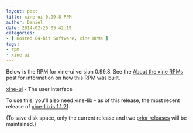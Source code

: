 ```yaml
---
layout: post
title: xine-ui 0.99.8 RPM
author: Daniel
date: 2014-02-26 05:42:19
categories:
- [ Hosted 64-bit Software, xine RPMs ]
tags:
- rpm
- xine-ui
---
```


Below is the RPM for xine-ui version 0.99.8. See the [About the xine RPMs][abt] post for information on how this RPM was built.

[xine-ui][] - The user interface

To use this, you'll also need xine-lib - as of this release, the most recent release of [xine-lib is 1.1.21][lib].

(To save disk space, only the current release and two [prior releases][pri] will be maintained.)


[abt]:     /2005/about-the-xine-rpms.html "About the xine RPMs &bull; The Bit Badger Blog"
[xine-ui]: //hosted.djs-consulting.com/software/xine/xine-ui/xine-ui-0.99.8-2.x86_64.rpm
[lib]:     /2012/xine-lib-1-1-21-rpm.html "xine-lib 1.1.21 RPM &bull; The Bit Badger Blog"
[pri]:     /2012/xine-ui-0-99-7-rpm.html "xine-ui 0.99.7 RPM &bull; The Bit Badger Blog"
